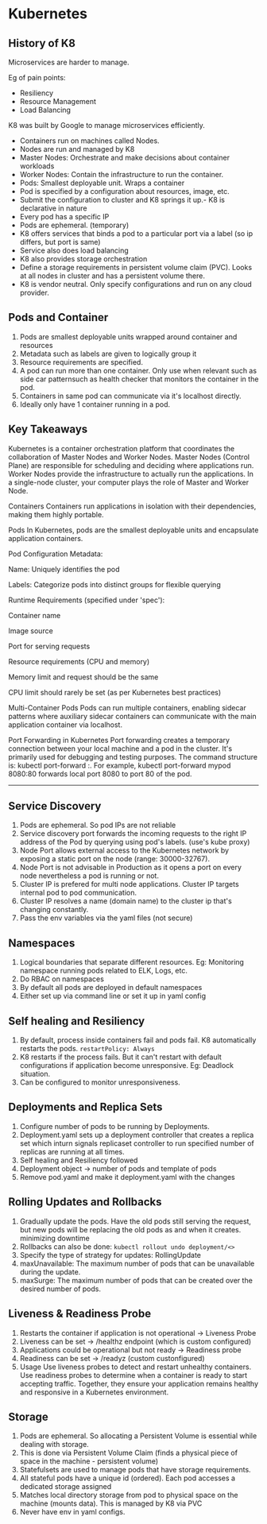 # Kubernetes

## History of K8

Microservices are harder to manage.

Eg of pain points:

- Resiliency
- Resource Management
- Load Balancing

K8 was built by Google to manage microservices efficiently.

- Containers run on machines called Nodes.
- Nodes are run and managed by K8
- Master Nodes: Orchestrate and make decisions about container workloads
- Worker Nodes: Contain the infrastructure to run the container.
- Pods: Smallest deployable unit. Wraps a container
- Pod is specified by a configuration about resources, image, etc.
- Submit the configuration to cluster and K8 springs it up.- K8 is declarative in nature
- Every pod has a specific IP
- Pods are ephemeral. (temporary)
- K8 offers services that binds a pod to a particular port via a label (so ip differs, but port is same)
- Service also does load balancing
- K8 also provides storage orchestration
- Define a storage requirements in persistent volume claim (PVC). Looks at all nodes in cluster and has a persistent volume there.
- K8 is vendor neutral. Only specify configurations and run on any cloud provider.

## Pods and Container

1. Pods are smallest deployable units wrapped around container and resources
2. Metadata such as labels are given to logically group it
3. Resource requirements are specified.
4. A pod can run more than one container. Only use when relevant such as side car patternsuch as health checker that monitors the container in the pod.
5. Containers in same pod can communicate via it's localhost directly.
6. Ideally only have 1 container running in a pod.  

## Key Takeaways
Kubernetes is a container orchestration platform that coordinates the collaboration of Master Nodes and Worker Nodes. Master Nodes (Control Plane) are responsible for scheduling and deciding where applications run. Worker Nodes provide the infrastructure to actually run the applications. In a single-node cluster, your computer plays the role of Master and Worker Node.

Containers
Containers run applications in isolation with their dependencies, making them highly portable.

Pods
In Kubernetes, pods are the smallest deployable units and encapsulate application containers.

Pod Configuration
Metadata:

Name: Uniquely identifies the pod

Labels: Categorize pods into distinct groups for flexible querying

Runtime Requirements (specified under 'spec'):

Container name

Image source

Port for serving requests

Resource requirements (CPU and memory)

Memory limit and request should be the same

CPU limit should rarely be set (as per Kubernetes best practices)

Multi-Container Pods
Pods can run multiple containers, enabling sidecar patterns where auxiliary sidecar containers can communicate with the main application container via localhost.

Port Forwarding in Kubernetes
Port forwarding creates a temporary connection between your local machine and a pod in the cluster. It's primarily used for debugging and testing purposes. The command structure is:  kubectl port-forward <pod-name> <local-port>:<pod-port>. For example, kubectl port-forward mypod 8080:80 forwards local port 8080 to port 80 of the pod.

---

## Service Discovery

1. Pods are ephemeral. So pod IPs are not reliable
2. Service discovery port forwards the incoming requests to the right IP address of the Pod by querying using pod's labels. (use's kube proxy)
3. Node Port allows external access to the Kubernetes network by exposing a static port on the node (range: 30000-32767).
4. Node Port is not advisable in Production as it opens a port on every node nevertheless a pod is running or not.
5. Cluster IP is prefered for multi node applications. Cluster IP targets internal pod to pod communication.
6. Cluster IP resolves a name (domain name) to the cluster ip that's changing constantly.
7. Pass the env variables via the yaml files (not secure)


## Namespaces

1. Logical boundaries that separate different resources. Eg: Monitoring namespace running pods related to ELK, Logs, etc.
2. Do RBAC on namespaces
3. By default all pods are deployed in default namespaces
4. Either set up via command line or set it up in yaml config

## Self healing and Resiliency

1. By default, process inside containers fail and pods fail. K8 automatically restarts the pods. `restartPolicy: Always`
2. K8 restarts if the process fails. But it can't restart with default configurations if application become unresponsive. Eg: Deadlock situation.
3. Can be configured to monitor unresponsiveness.

## Deployments and Replica Sets

1. Configure number of pods to be running by Deployments.
2. Deployment.yaml sets up a deployment controller that creates a replica set which inturn signals replicaset controller to run specified number of replicas are running at all times.
3. Self healing and Resiliency followed
4. Deployment object -> number of pods and template of pods
5. Remove pod.yaml and make it deployment.yaml with the changes


## Rolling Updates and Rollbacks

1. Gradually update the pods. Have the old pods still serving the request, but new pods will be replacing the old pods as and when it creates. minimizing downtime
2. Rollbacks can also be done: `kubectl rollout undo deployment/<>`
3. Specify the type of strategy for updates: RollingUpdate
4. maxUnavailable: The maximum number of pods that can be unavailable during the update.
5. maxSurge: The maximum number of pods that can be created over the desired number of pods.

## Liveness & Readiness Probe

1. Restarts the container if application is not operational -> Liveness Probe
2. Liveness can be set -> /healthz endpoint (which is custom configured)
3. Applications could be operational but not ready -> Readiness probe
4. Readiness can be set -> /readyz (custom custonfigured)
5. Usage Use liveness probes to detect and restart unhealthy containers. Use readiness probes to determine when a container is ready to start accepting traffic. Together, they ensure your application remains healthy and responsive in a Kubernetes environment.

## Storage

1. Pods are ephemeral. So allocating a Persistent Volume is essential while dealing with storage.
2. This is done via Persistent Volume Claim (finds a physical piece of space in the machine - persistent volume)
3. Statefulsets are used to manage pods that have storage requirements.
4. All stateful pods have a unique id (ordered). Each pod accesses a dedicated storage assigned
5. Matches local directory storage from pod to physical space on the machine (mounts data). This is managed by K8 via PVC
6. Never have env in yaml configs.













